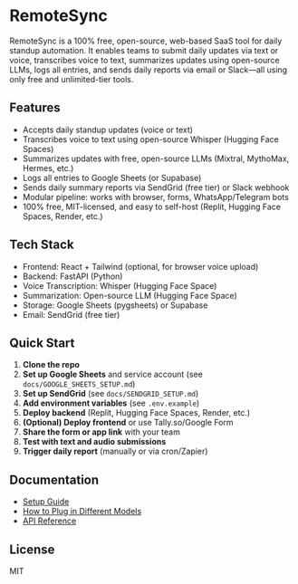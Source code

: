 # RemoteSync

RemoteSync is a 100% free, open-source, web-based SaaS tool for daily standup automation. It enables teams to submit daily updates via text or voice, transcribes voice to text, summarizes updates using open-source LLMs, logs all entries, and sends daily reports via email or Slack—all using only free and unlimited-tier tools.

## Features
- Accepts daily standup updates (voice or text)
- Transcribes voice to text using open-source Whisper (Hugging Face Spaces)
- Summarizes updates with free, open-source LLMs (Mixtral, MythoMax, Hermes, etc.)
- Logs all entries to Google Sheets (or Supabase)
- Sends daily summary reports via SendGrid (free tier) or Slack webhook
- Modular pipeline: works with browser, forms, WhatsApp/Telegram bots
- 100% free, MIT-licensed, and easy to self-host (Replit, Hugging Face Spaces, Render, etc.)

## Tech Stack
- Frontend: React + Tailwind (optional, for browser voice upload)
- Backend: FastAPI (Python)
- Voice Transcription: Whisper (Hugging Face Space)
- Summarization: Open-source LLM (Hugging Face Space)
- Storage: Google Sheets (pygsheets) or Supabase
- Email: SendGrid (free tier)

## Quick Start

1. **Clone the repo**
2. **Set up Google Sheets** and service account (see `docs/GOOGLE_SHEETS_SETUP.md`)
3. **Set up SendGrid** (see `docs/SENDGRID_SETUP.md`)
4. **Add environment variables** (see `.env.example`)
5. **Deploy backend** (Replit, Hugging Face Spaces, Render, etc.)
6. **(Optional) Deploy frontend** or use Tally.so/Google Form
7. **Share the form or app link** with your team
8. **Test with text and audio submissions**
9. **Trigger daily report** (manually or via cron/Zapier)

## Documentation
- [Setup Guide](docs/SETUP.md)
- [How to Plug in Different Models](docs/MODEL_PLUGINS.md)
- [API Reference](docs/API.md)

## License
MIT 